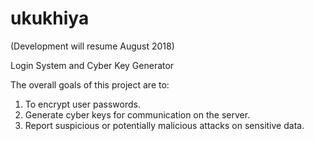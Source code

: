 # ukukhiya

(Development will resume August 2018)

Login System and Cyber Key Generator

The overall goals of this project are to:
1.	To encrypt user passwords.
2.	Generate cyber keys for communication on the server.
3.	Report suspicious or potentially malicious attacks on sensitive data.
